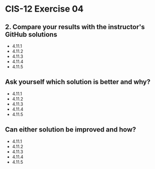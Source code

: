 # CIS-12 Exercise 04

<h2>2. Compare your results with the instructor's GitHub solutions</h2>

- 4.11.1
- 4.11.2
- 4.11.3
- 4.11.4
- 4.11.5

<h2>Ask yourself which solution is better and why?</h2>

- 4.11.1
- 4.11.2
- 4.11.3
- 4.11.4
- 4.11.5

<h2>Can either solution be improved and how?</h2>

- 4.11.1
- 4.11.2
- 4.11.3
- 4.11.4
- 4.11.5